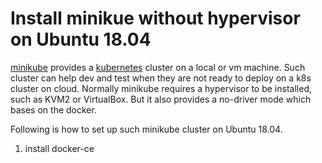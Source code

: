 # Install **minikue** without hypervisor on Ubuntu 18.04

[minikube](https://kubernetes.io/docs/tasks/tools/install-minikube/) provides a [kubernetes](https://kubernetes.io/) cluster on a local or vm machine. Such cluster can help dev and test when they are not ready to deploy on a k8s cluster on cloud. Normally minikube requires a hypervisor to be installed, such as KVM2 or VirtualBox. But it also provides a no-driver mode which bases on the docker.

Following is how to set up such minikube cluster on Ubuntu 18.04.

1. install docker-ce
